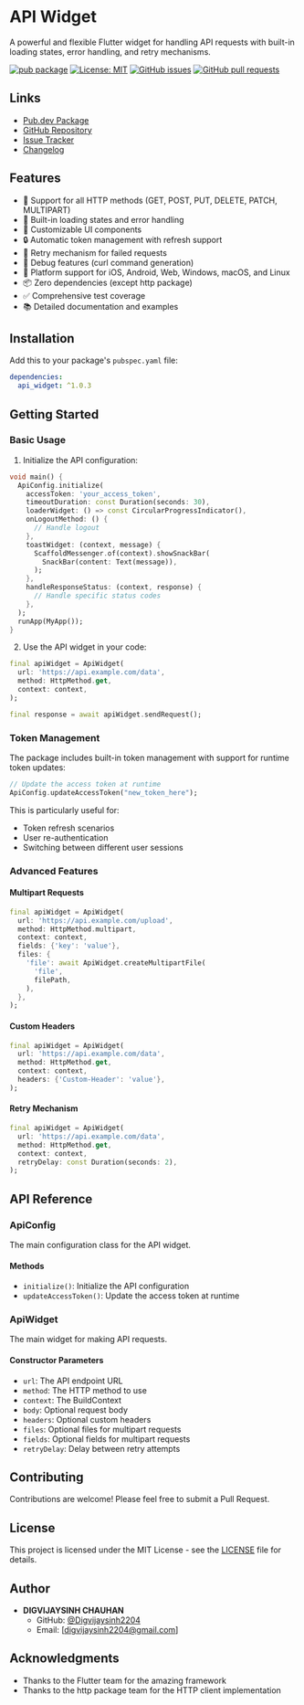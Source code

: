 <!-- 
This README describes the package. If you publish this package to pub.dev,
this README's contents appear on the landing page for your package.

For information about how to write a good package README, see the guide for
[writing package pages](https://dart.dev/tools/pub/writing-package-pages). 

For general information about developing packages, see the Dart guide for
[creating packages](https://dart.dev/guides/libraries/create-packages)
and the Flutter guide for
[developing packages and plugins](https://flutter.dev/to/develop-packages). 
-->

# API Widget

A powerful and flexible Flutter widget for handling API requests with built-in loading states, error handling, and retry mechanisms.

[![pub package](https://img.shields.io/pub/v/api_widget.svg)](https://pub.dev/packages/api_widget)
[![License: MIT](https://img.shields.io/badge/License-MIT-yellow.svg)](https://pub.dev/packages/api_widget/license)
[![GitHub issues](https://img.shields.io/github/issues/Digvijaysinh2204/Api-Widget)](https://github.com/Digvijaysinh2204/Api-Widget/issues)
[![GitHub pull requests](https://img.shields.io/github/issues-pr/Digvijaysinh2204/Api-Widget)](https://github.com/Digvijaysinh2204/Api-Widget/pulls)

## Links

- [Pub.dev Package](https://pub.dev/packages/api_widget)
- [GitHub Repository](https://github.com/Digvijaysinh2204/Api-Widget)
- [Issue Tracker](https://github.com/Digvijaysinh2204/Api-Widget/issues)
- [Changelog](https://pub.dev/packages/api_widget/changelog)

## Features

- 🚀 Support for all HTTP methods (GET, POST, PUT, DELETE, PATCH, MULTIPART)
- 🔄 Built-in loading states and error handling
- 🎨 Customizable UI components
- 🔒 Automatic token management with refresh support
- 🔁 Retry mechanism for failed requests
- 🐛 Debug features (curl command generation)
- 📱 Platform support for iOS, Android, Web, Windows, macOS, and Linux
- 📦 Zero dependencies (except http package)
- ✅ Comprehensive test coverage
- 📚 Detailed documentation and examples

## Installation

Add this to your package's `pubspec.yaml` file:

```yaml
dependencies:
  api_widget: ^1.0.3
```

## Getting Started

### Basic Usage

1. Initialize the API configuration:

```dart
void main() {
  ApiConfig.initialize(
    accessToken: 'your_access_token',
    timeoutDuration: const Duration(seconds: 30),
    loaderWidget: () => const CircularProgressIndicator(),
    onLogoutMethod: () {
      // Handle logout
    },
    toastWidget: (context, message) {
      ScaffoldMessenger.of(context).showSnackBar(
        SnackBar(content: Text(message)),
      );
    },
    handleResponseStatus: (context, response) {
      // Handle specific status codes
    },
  );
  runApp(MyApp());
}
```

2. Use the API widget in your code:

```dart
final apiWidget = ApiWidget(
  url: 'https://api.example.com/data',
  method: HttpMethod.get,
  context: context,
);

final response = await apiWidget.sendRequest();
```

### Token Management

The package includes built-in token management with support for runtime token updates:

```dart
// Update the access token at runtime
ApiConfig.updateAccessToken("new_token_here");
```

This is particularly useful for:
- Token refresh scenarios
- User re-authentication
- Switching between different user sessions

### Advanced Features

#### Multipart Requests

```dart
final apiWidget = ApiWidget(
  url: 'https://api.example.com/upload',
  method: HttpMethod.multipart,
  context: context,
  fields: {'key': 'value'},
  files: {
    'file': await ApiWidget.createMultipartFile(
      'file',
      filePath,
    ),
  },
);
```

#### Custom Headers

```dart
final apiWidget = ApiWidget(
  url: 'https://api.example.com/data',
  method: HttpMethod.get,
  context: context,
  headers: {'Custom-Header': 'value'},
);
```

#### Retry Mechanism

```dart
final apiWidget = ApiWidget(
  url: 'https://api.example.com/data',
  method: HttpMethod.get,
  context: context,
  retryDelay: const Duration(seconds: 2),
);
```

## API Reference

### ApiConfig

The main configuration class for the API widget.

#### Methods

- `initialize()`: Initialize the API configuration
- `updateAccessToken()`: Update the access token at runtime

### ApiWidget

The main widget for making API requests.

#### Constructor Parameters

- `url`: The API endpoint URL
- `method`: The HTTP method to use
- `context`: The BuildContext
- `body`: Optional request body
- `headers`: Optional custom headers
- `files`: Optional files for multipart requests
- `fields`: Optional fields for multipart requests
- `retryDelay`: Delay between retry attempts

## Contributing

Contributions are welcome! Please feel free to submit a Pull Request.

## License

This project is licensed under the MIT License - see the [LICENSE](LICENSE) file for details.

## Author

- **DIGVIJAYSINH CHAUHAN**
  - GitHub: [@Digvijaysinh2204](https://github.com/Digvijaysinh2204)
  - Email: [digvijaysinh2204@gmail.com]

## Acknowledgments

- Thanks to the Flutter team for the amazing framework
- Thanks to the http package team for the HTTP client implementation
